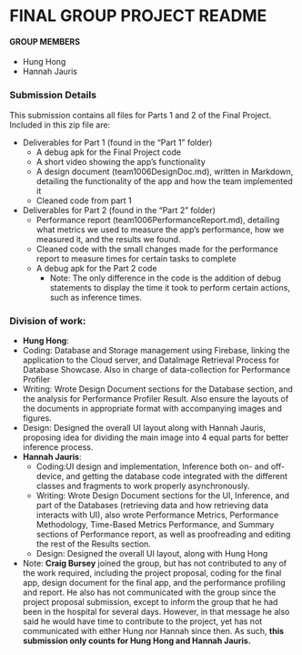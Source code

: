 # FINAL GROUP PROJECT README
#### GROUP MEMBERS
- Hung Hong
- Hannah Jauris

### Submission Details
This submission contains all files for Parts 1 and 2 of the Final Project. Included in this zip file are:
- Deliverables for Part 1 (found in the “Part 1” folder)
  - A debug apk for the Final Project code
  - A short video showing the app’s functionality
  - A design document (team1006DesignDoc.md), written in Markdown, detailing the functionality of the app and how the team implemented it
  - Cleaned code from part 1
- Deliverables for Part 2 (found in the “Part 2” folder)
  - Performance report (team1006PerformanceReport.md), detailing what metrics we used to measure the app’s performance, how we measured it, and the results we found.
  - Cleaned code with the small changes made for the performance report to measure times for certain tasks to complete
  - A debug apk for the Part 2 code
    - Note: The only difference in the code is the addition of debug statements to display the time it took to perform certain actions, such as inference times.

### Division of work:
- **Hung Hong**: 
 - Coding: Database and Storage management using Firebase, linking the application to the Cloud server, and DataImage Retrieval Process for Database Showcase. Also in charge of data-collection for Performance Profiler
 - Writing: Wrote Design Document sections for the Database section, and the analysis for Performance Profiler Result. Also ensure the layouts of the documents in appropriate format with accompanying images and figures.
 - Design: Designed the overall UI layout along with Hannah Jauris, proposing idea for dividing the main image into 4 equal parts for better inference process.
- **Hannah Jauris**:
  - Coding:UI design and implementation, Inference both on- and off-device, and getting the database code integrated with the different classes and fragments to work properly asynchronously.
  - Writing: Wrote Design Document sections for the UI, Inference, and part of the Databases (retrieving data and how retrieving data interacts with UI), also wrote Performance Metrics, Performance Methodology, Time-Based Metrics Performance, and Summary sections of Performance report, as well as proofreading and editing the rest of the Results section.
  - Design: Designed the overall UI layout, along with Hung Hong
- Note: **Craig Bursey** joined the group, but has not contributed to any of the work required, including the project proposal, coding for the final app, design document for the final app, and the performance profiling and report. He also has not communicated with the group since the project proposal submission, except to inform the group that he had been in the hospital for several days. However, in that message he also said he would have time to contribute to the project, yet has not communicated with either Hung nor Hannah since then. As such, **this submission only counts for Hung Hong and Hannah Jauris.**
